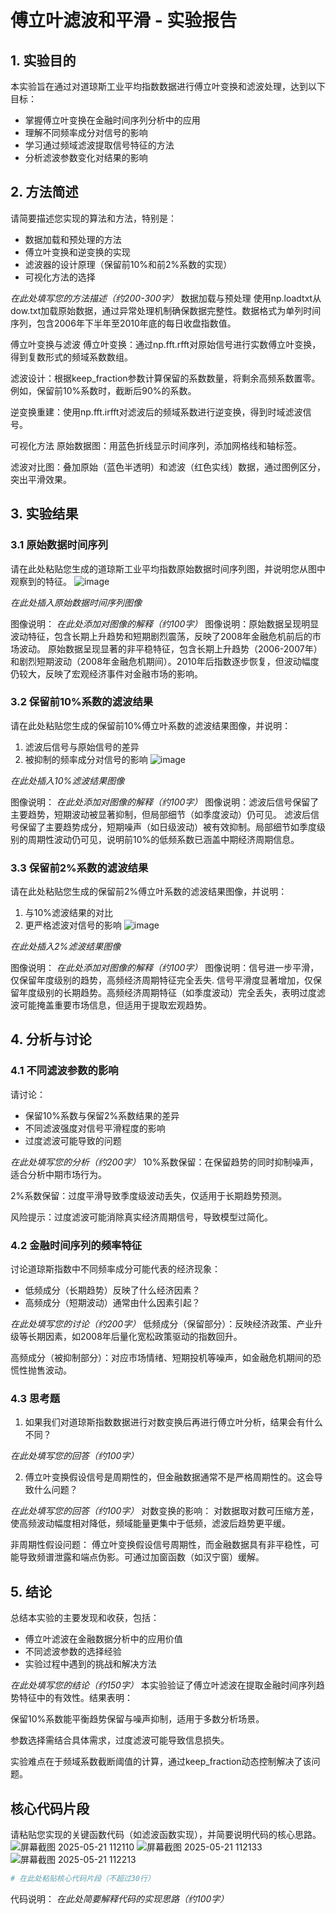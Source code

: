 # 傅立叶滤波和平滑 - 实验报告

## 1. 实验目的

本实验旨在通过对道琼斯工业平均指数数据进行傅立叶变换和滤波处理，达到以下目标：
- 掌握傅立叶变换在金融时间序列分析中的应用
- 理解不同频率成分对信号的影响
- 学习通过频域滤波提取信号特征的方法
- 分析滤波参数变化对结果的影响

## 2. 方法简述

请简要描述您实现的算法和方法，特别是：
- 数据加载和预处理的方法
- 傅立叶变换和逆变换的实现
- 滤波器的设计原理（保留前10%和前2%系数的实现）
- 可视化方法的选择

_在此处填写您的方法描述（约200-300字）_
数据加载与预处理
使用np.loadtxt从dow.txt加载原始数据，通过异常处理机制确保数据完整性。数据格式为单列时间序列，包含2006年下半年至2010年底的每日收盘指数值。

傅立叶变换与滤波
傅立叶变换：通过np.fft.rfft对原始信号进行实数傅立叶变换，得到复数形式的频域系数数组。

滤波设计：根据keep_fraction参数计算保留的系数数量，将剩余高频系数置零。例如，保留前10%系数时，截断后90%的系数。

逆变换重建：使用np.fft.irfft对滤波后的频域系数进行逆变换，得到时域滤波信号。

可视化方法
原始数据图：用蓝色折线显示时间序列，添加网格线和轴标签。

滤波对比图：叠加原始（蓝色半透明）和滤波（红色实线）数据，通过图例区分，突出平滑效果。
## 3. 实验结果

### 3.1 原始数据时间序列

请在此处粘贴您生成的道琼斯工业平均指数原始数据时间序列图，并说明您从图中观察到的特征。
![image](https://github.com/user-attachments/assets/8421f396-fe62-4754-a30e-a3712fc9e796)

_在此处插入原始数据时间序列图像_

图像说明：
_在此处添加对图像的解释（约100字）_
图像说明：原始数据呈现明显波动特征，包含长期上升趋势和短期剧烈震荡，反映了2008年金融危机前后的市场波动。
原始数据呈现显著的非平稳特征，包含长期上升趋势（2006-2007年）和剧烈短期波动（2008年金融危机期间）。2010年后指数逐步恢复，但波动幅度仍较大，反映了宏观经济事件对金融市场的影响。
### 3.2 保留前10%系数的滤波结果

请在此处粘贴您生成的保留前10%傅立叶系数的滤波结果图像，并说明：
1. 滤波后信号与原始信号的差异
2. 被抑制的频率成分对信号的影响
![image](https://github.com/user-attachments/assets/7d1960df-40fd-4c70-bc70-366b3afc1219)

_在此处插入10%滤波结果图像_

图像说明：
_在此处添加对图像的解释（约100字）_
图像说明：滤波后信号保留了主要趋势，短期波动被显著抑制，但局部细节（如季度波动）仍可见。
滤波后信号保留了主要趋势成分，短期噪声（如日级波动）被有效抑制。局部细节如季度级别的周期性波动仍可见，说明前10%的低频系数已涵盖中期经济周期信息。
### 3.3 保留前2%系数的滤波结果

请在此处粘贴您生成的保留前2%傅立叶系数的滤波结果图像，并说明：
1. 与10%滤波结果的对比
2. 更严格滤波对信号的影响
![image](https://github.com/user-attachments/assets/ad22ed88-d85b-478b-a695-42cd2245af21)

_在此处插入2%滤波结果图像_

图像说明：
_在此处添加对图像的解释（约100字）_
图像说明：信号进一步平滑，仅保留年度级别的趋势，高频经济周期特征完全丢失.
信号平滑度显著增加，仅保留年度级别的长期趋势。高频经济周期特征（如季度波动）完全丢失，表明过度滤波可能掩盖重要市场信息，但适用于提取宏观趋势。
## 4. 分析与讨论

### 4.1 不同滤波参数的影响

请讨论：
- 保留10%系数与保留2%系数结果的差异
- 不同滤波强度对信号平滑程度的影响
- 过度滤波可能导致的问题

_在此处填写您的分析（约200字）_
10%系数保留：在保留趋势的同时抑制噪声，适合分析中期市场行为。

2%系数保留：过度平滑导致季度级波动丢失，仅适用于长期趋势预测。

风险提示：过度滤波可能消除真实经济周期信号，导致模型过简化。
### 4.2 金融时间序列的频率特征

讨论道琼斯指数中不同频率成分可能代表的经济现象：
- 低频成分（长期趋势）反映了什么经济因素？
- 高频成分（短期波动）通常由什么因素引起？

_在此处填写您的讨论（约200字）_
低频成分（保留部分）：反映经济政策、产业升级等长期因素，如2008年后量化宽松政策驱动的指数回升。

高频成分（被抑制部分）：对应市场情绪、短期投机等噪声，如金融危机期间的恐慌性抛售波动。


### 4.3 思考题

1. 如果我们对道琼斯指数数据进行对数变换后再进行傅立叶分析，结果会有什么不同？

_在此处填写您的回答（约100字）_

2. 傅立叶变换假设信号是周期性的，但金融数据通常不是严格周期性的。这会导致什么问题？

_在此处填写您的回答（约100字）_
对数变换的影响：
对数据取对数可压缩方差，使高频波动幅度相对降低，频域能量更集中于低频，滤波后趋势更平缓。

非周期性假设问题：
傅立叶变换假设信号周期性，而金融数据具有非平稳性，可能导致频谱泄露和端点伪影。可通过加窗函数（如汉宁窗）缓解。
## 5. 结论

总结本实验的主要发现和收获，包括：
- 傅立叶滤波在金融数据分析中的应用价值
- 不同滤波参数的选择经验
- 实验过程中遇到的挑战和解决方法

_在此处填写您的结论（约150字）_
本实验验证了傅立叶滤波在提取金融时间序列趋势特征中的有效性。结果表明：

保留10%系数能平衡趋势保留与噪声抑制，适用于多数分析场景。

参数选择需结合具体需求，过度滤波可能导致信息损失。

实验难点在于频域系数截断阈值的计算，通过keep_fraction动态控制解决了该问题。


## 核心代码片段

请粘贴您实现的关键函数代码（如滤波函数实现），并简要说明代码的核心思路。
![屏幕截图 2025-05-21 112110](https://github.com/user-attachments/assets/4a042c8d-0207-4b56-92bf-eed0050cc877)
![屏幕截图 2025-05-21 112133](https://github.com/user-attachments/assets/a52dcc2a-bb1f-4f6e-a039-c54214310341)
![屏幕截图 2025-05-21 112213](https://github.com/user-attachments/assets/6981517f-f52f-40a1-bf8a-dd631eb99fa1)

```python
# 在此处粘贴核心代码片段（不超过30行）
```

代码说明：
_在此处简要解释代码的实现思路（约100字）_
